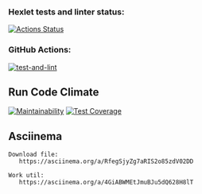 ### Hexlet tests and linter status:

[![Actions Status](https://github.com/ilya00310/backend-project-4/actions/workflows/hexlet-check.yml/badge.svg)](https://github.com/ilya00310/backend-project-4/actions)

### GitHub Actions:

[![test-and-lint](https://github.com/ilya00310/backend-project-4/actions/workflows/nodejs.yml/badge.svg)](https://github.com/ilya00310/backend-project-4/actions/workflows/nodejs.yml)

## Run Code Climate

[![Maintainability](https://api.codeclimate.com/v1/badges/6cfd20860ad3db033e30/maintainability)](https://codeclimate.com/github/ilya00310/backend-project-4/maintainability)
[![Test Coverage](https://api.codeclimate.com/v1/badges/6cfd20860ad3db033e30/test_coverage)](https://codeclimate.com/github/ilya00310/backend-project-4/test_coverage)

## Asciinema

```
Download file:
   https://asciinema.org/a/RfegSjyZg7aRIS2o85zdV02DD
```

```
Work util:
   https://asciinema.org/a/4GiABWMEtJmuBJu5dQ628H8lT
```
